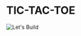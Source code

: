 # TIC-TAC-TOE


![Let's Build](https://user-images.githubusercontent.com/101575355/219117352-c8249010-c235-4b5b-a2ea-1ff82ac27b19.png)


